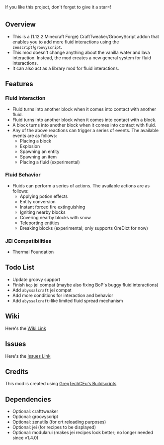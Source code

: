 If you like this project, don't forget to give it a star⭐!

## Overview
- This is a (1.12.2 Minecraft Forge) CraftTweaker/GroovyScript addon that enables you to add more fluid interactions using the `zenscript`/`groovyscript`.
- This mod doesn't change anything about the vanilla water and lava interaction. Instead, the mod creates a new general system for fluid interactions.
- It can also act as a library mod for fluid interactions.

## Features
### Fluid Interaction
- Fluid turns into another block when it comes into contact with another fluid.
- Fluid turns into another block when it comes into contact with a block.
- A block turns into another block when it comes into contact with fluid. 
- Any of the above reactions can trigger a series of events. The available events are as follows:
  - Placing a block
  - Explosion
  - Spawning an entity
  - Spawning an item
  - Placing a fluid (experimental)
### Fluid Behavior
- Fluids can perform a series of actions. The available actions are as follows:
  - Applying potion effects
  - Entity conversion
  - Instant forced fire extinguishing
  - Igniting nearby blocks
  - Covering nearby blocks with snow
  - Teleporting entities
  - Breaking blocks (experimental; only supports OreDict for now)
### JEI Compatibilities
- Thermal Foundation

## Todo List
- Update groovy support
- Finish `bop` jei compat (maybe also fixing BoP's buggy fluid interactions)
- Add `abyssalcraft` jei compat
- Add more conditions for interaction and behavior
- Add `abyssalcraft`-like limited fluid spread mechanism

## Wiki
Here's the [Wiki Link](https://github.com/tttsaurus/Fluid-Interaction-Tweaker/wiki)

## Issues
Here's the [Issues Link](https://github.com/tttsaurus/Fluid-Interaction-Tweaker/issues)

## Credits
This mod is created using [GregTechCEu's Buildscripts](https://github.com/GregTechCEu/Buildscripts)

## Dependencies
- Optional: crafttweaker
- Optional: groovyscript
- Optional: zenutils (for crt reloading purposes)
- Optional: jei (for recipes to be displayed)
- Optional: modularui (makes jei recipes look better; no longer needed since v1.4.0)